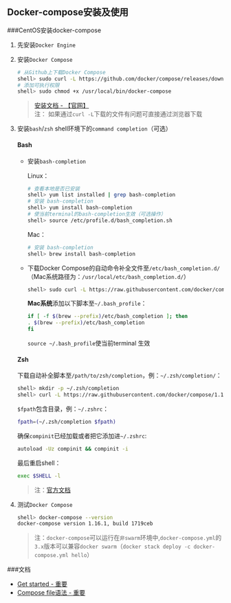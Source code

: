 ## Docker-compose安装及使用

###CentOS安装docker-compose

1. 先安装`Docker Engine`
2. 安装`Docker Compose`
    
    ```bash
    # 从Github上下载Docker Compose
    shell> sudo curl -L https://github.com/docker/compose/releases/download/1.16.1/docker-compose-`uname -s`-`uname -m` -o /usr/local/bin/docker-compose
    # 添加可执行权限
    shell> sudo chmod +x /usr/local/bin/docker-compose
    ```
    
    > [安装文档 - 【官网】](https://docs.docker.com/compose/install/)  
      注： 如果通过`curl -L`下载的文件有问题可直接通过浏览器下载

3. 安装`bash`/`zsh` shell环境下的`command completion`（可选）

    #### Bash
    
    * 安装`bash-completion`
    
        Linux：
        ```bash
        # 查看本地是否已安装
        shell> yum list installed | grep bash-completion
        # 安装 bash-completion
        shell> yum install bash-completion
        # 使当前terminal的bash-completion生效（可选操作）
        shell> source /etc/profile.d/bash_completion.sh
        ```
        
        Mac：
        ```bash
        # 安装 bash-completion
        shell> brew install bash-completion
        ```
    
    * 下载Docker Compose的自动命令补全文件至`/etc/bash_completion.d/`（Mac系统路径为：`/usr/local/etc/bash_completion.d/`）
    
        ```bash
        shell> sudo curl -L https://raw.githubusercontent.com/docker/compose/1.16.1/contrib/completion/bash/docker-compose -o /etc/bash_completion.d/docker-compose
        ```
        
        **Mac系统**添加以下脚本至`~/.bash_profile`：
        ```bash
        if [ -f $(brew --prefix)/etc/bash_completion ]; then
        . $(brew --prefix)/etc/bash_completion
        fi
        ```
        `source ~/.bash_profile`使当前terminal 生效
        
    #### Zsh
    
    下载自动补全脚本至`/path/to/zsh/completion`，例：`~/.zsh/completion/`：
    ```bash
    shell> mkdir -p ~/.zsh/completion
    shell> curl -L https://raw.githubusercontent.com/docker/compose/1.16.1/contrib/completion/zsh/_docker-compose > ~/.zsh/completion/_docker-compose
    ```
    
    `$fpath`包含目录，例：`~/.zshrc`：
    ```bash
    fpath=(~/.zsh/completion $fpath)
    ```
    
    确保`compinit`已经加载或者把它添加进`~/.zshrc`:
    ```bash
    autoload -Uz compinit && compinit -i
    ```
    
    最后重启shell：
    ```bash
    exec $SHELL -l
    ```

    > 注：[官方文档](https://docs.docker.com/compose/completion/)

4. 测试`Docker Compose`

    ```bash
    shell> docker-compose --version
    docker-compose version 1.16.1, build 1719ceb
    ```

    > 注：`docker-compose`可以运行在`非swarm`环境中,`docker-compose.yml`的`3.x`版本可以兼容`docker swarm`（`docker stack deploy -c docker-compose.yml hello`）

###文档

* [Get started - 重要](https://docs.docker.com/compose/gettingstarted/)
* [Compose file语法 - 重要](https://docs.docker.com/compose/compose-file/)

